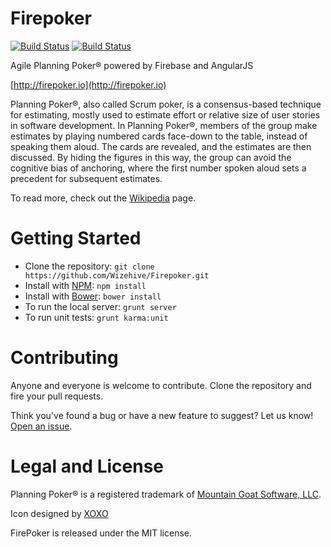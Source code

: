 # Firepoker 

[![Build Status](https://travis-ci.org/Wizehive/Firepoker.png?branch=master)](https://travis-ci.org/Wizehive/Firepoker) [![Build Status](https://drone.appsrv.com/api/badges/Wizehive/Firepoker/status.svg)](https://drone.appsrv.com/Wizehive/Firepoker)

Agile Planning Poker® powered by Firebase and AngularJS

[http://firepoker.io](http://firepoker.io)

Planning Poker®, also called Scrum poker, is a consensus-based technique for estimating, mostly used to estimate effort or relative size of user stories in software development. In Planning Poker®, members of the group make estimates by playing numbered cards face-down to the table, instead of speaking them aloud. The cards are revealed, and the estimates are then discussed. By hiding the figures in this way, the group can avoid the cognitive bias of anchoring, where the first number spoken aloud sets a precedent for subsequent estimates.

To read more, check out the [Wikipedia](http://en.wikipedia.org/wiki/Planning_poker) page.


Getting Started
=========

* Clone the repository: `git clone https://github.com/Wizehive/Firepoker.git`
* Install with [NPM](https://github.com/isaacs/npm): `npm install`
* Install with [Bower](https://github.com/bower/bower): `bower install`
* To run the local server: `grunt server`
* To run unit tests: `grunt karma:unit`

Contributing
=========

Anyone and everyone is welcome to contribute. Clone the repository and fire your pull requests.

Think you've found a bug or have a new feature to suggest? Let us know! [Open an issue](https://github.com/Wizehive/Firepoker/issues).

Legal and License
=========

Planning Poker® is a registered trademark of [Mountain Goat Software, LLC](http://www.mountaingoatsoftware.com/).

Icon designed by [XOXO](http://thenounproject.com/xoxo/)

FirePoker is released under the MIT license.
